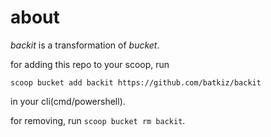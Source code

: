 # about

_backit_ is a transformation of _bucket_.

for adding this repo to your scoop, run
```
scoop bucket add backit https://github.com/batkiz/backit
```
in your cli(cmd/powershell).

for removing, run `scoop bucket rm backit`.

